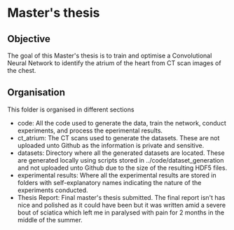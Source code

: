 # Master's thesis

## Objective
The goal of this Master's thesis is to train and optimise a Convolutional Neural Network to identify the atrium of the heart from CT scan images of the chest. 

## Organisation
This folder is organised in different sections

* code: All the code used to generate the data, train the network, conduct experiments, and process the eperimental results.
* ct_atrium: The CT scans used to generate the datasets. These are not uploaded unto Github as the information is private and sensitive.
* datasets: Directory where all the generated datasets are located. These are generated locally using scripts stored in ../code/dataset_generation and not uploaded unto Github due to the size of the resulting HDF5 files.
* experimental results: Where all the experimental results are stored in folders with self-explanatory names indicating the nature of the experiments conducted.
* Thesis Report: Final master's thesis submitted. The final report isn't has nice and polished as it could have been but it was written amid a severe bout of sciatica which left me in paralysed with pain for 2 months in the middle of the summer.